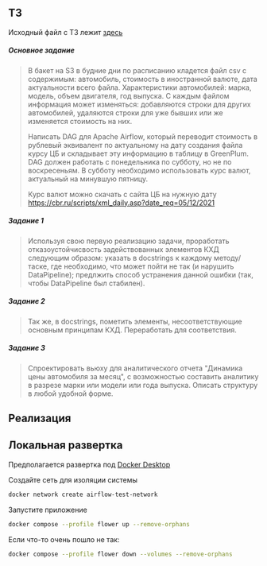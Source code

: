 ## ТЗ

Исходный файл с ТЗ лежит [здесь](./test.md)

##### Основное задание
> В бакет на S3 в будние дни по расписанию кладется файл csv с содержимым: автомобиль, стоимость в иностранной валюте, дата актуальности всего файла. Характеристики автомобилей: марка, модель, объем двигателя, год выпуска. С каждым файлом информация может изменяться: добавляются строки для других автомобилей, удаляются строки для уже бывших или же изменяется стоимость на них.
>
> Написать DAG для Apache Airflow, который переводит стоимость в рублевый эквивалент по актуальному на дату создания файла курсу ЦБ и складывает эту информацию в таблицу в GreenPlum. DAG должен работать с понедельника по субботу, но не по воскресеньям. В субботу необходимо использовать курс валют, актуальный на минувшую пятницу.
>
> Курс валют можно скачать с сайта ЦБ на нужную дату https://cbr.ru/scripts/xml_daily.asp?date_req=05/12/2021

##### Задание 1
> Используя свою первую реализацию задачи, проработать отказоустойчисвость задействованных элементов КХД следующим образом: указать в docstrings к каждому методу/таске, где необходимо, что может пойти не так (и нарушить DataPipeline); предлжить способ устранения данной ошибки (так, чтобы DataPipeline был стабилен).

##### Задание 2
> Так же, в docstrings, пометить элементы, несоответствующие основным принципам КХД. Переработать для соответствия.

##### Задание 3
> Спроектировать вьюху для аналитического отчета "Динамика цены автомобиля за месяц", с возможностью составить аналитику в разрезе марки или модели или года выпуска. Описать структуру в любой удобной форме.

## Реализация

## Локальная развертка

Предполагается развертка под [Docker Desktop](https://www.docker.com/)

Создайте сеть для изоляции системы
```bash
docker network create airflow-test-network
```

Запустите приложение
```bash
docker compose --profile flower up --remove-orphans
```

Если что-то очень пошло не так:
```bash
docker compose --profile flower down --volumes --remove-orphans
```